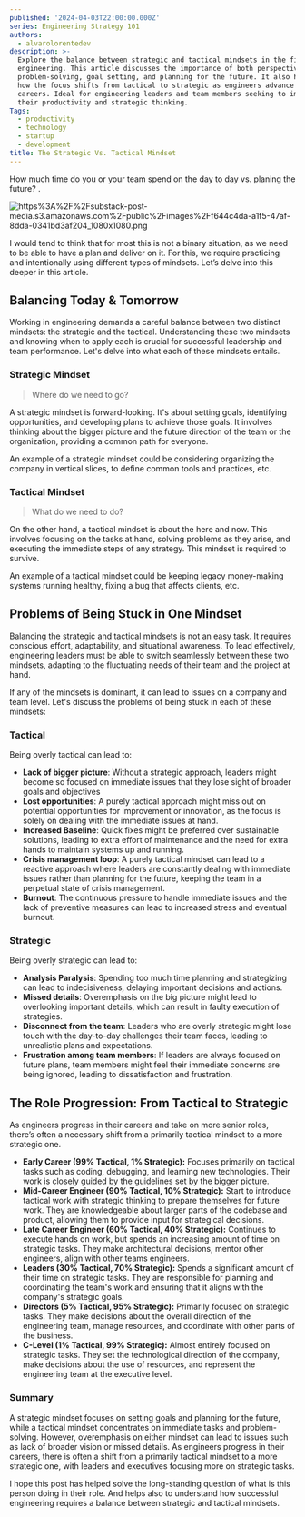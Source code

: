 ```yaml
---
published: '2024-04-03T22:00:00.000Z'
series: Engineering Strategy 101
authors:
  - alvarolorentedev
description: >-
  Explore the balance between strategic and tactical mindsets in the field of
  engineering. This article discusses the importance of both perspectives in
  problem-solving, goal setting, and planning for the future. It also highlights
  how the focus shifts from tactical to strategic as engineers advance in their
  careers. Ideal for engineering leaders and team members seeking to improve
  their productivity and strategic thinking.
Tags:
  - productivity
  - technology
  - startup
  - development
title: The Strategic Vs. Tactical Mindset
---
```


How much time do you or your team spend on the day to day vs. planing the future? .


![https%3A%2F%2Fsubstack-post-media.s3.amazonaws.com%2Fpublic%2Fimages%2Ff644c4da-a1f5-47af-8dda-0341bd3af204_1080x1080.png](https://substackcdn.com/image/fetch/w_1456,c_limit,f_auto,q_auto:good,fl_progressive:steep/https%3A%2F%2Fsubstack-post-media.s3.amazonaws.com%2Fpublic%2Fimages%2Ff644c4da-a1f5-47af-8dda-0341bd3af204_1080x1080.png)


I would tend to think that for most this is not a binary situation, as we need to be able to have a plan and deliver on it. For this, we require practicing and intentionally using different types of mindsets. Let’s delve into this deeper in this article.


## Balancing Today & Tomorrow


Working in engineering demands a careful balance between two distinct mindsets: the strategic and the tactical. Understanding these two mindsets and knowing when to apply each is crucial for successful leadership and team performance. Let's delve into what each of these mindsets entails.


### Strategic Mindset


> Where do we need to go?


A strategic mindset is forward-looking. It's about setting goals, identifying opportunities, and developing plans to achieve those goals. It involves thinking about the bigger picture and the future direction of the team or the organization, providing a common path for everyone.


An example of a strategic mindset could be considering organizing the company in vertical slices, to define common tools and practices, etc.


### Tactical Mindset


> What do we need to do?


On the other hand, a tactical mindset is about the here and now. This involves focusing on the tasks at hand, solving problems as they arise, and executing the immediate steps of any strategy. This mindset is required to survive.


An example of a tactical mindset could be keeping legacy money-making systems running healthy, fixing a bug that affects clients, etc.


## Problems of Being Stuck in One Mindset


Balancing the strategic and tactical mindsets is not an easy task. It requires conscious effort, adaptability, and situational awareness. To lead effectively, engineering leaders must be able to switch seamlessly between these two mindsets, adapting to the fluctuating needs of their team and the project at hand.


If any of the mindsets is dominant, it can lead to issues on a company and team level. Let's discuss the problems of being stuck in each of these mindsets:


### Tactical


Being overly tactical can lead to:

- **Lack of bigger picture**: Without a strategic approach, leaders might become so focused on immediate issues that they lose sight of broader goals and objectives
- **Lost opportunities**: A purely tactical approach might miss out on potential opportunities for improvement or innovation, as the focus is solely on dealing with the immediate issues at hand.
- **Increased Baseline**: Quick fixes might be preferred over sustainable solutions, leading to extra effort of maintenance and the need for extra hands to maintain systems up and running.
- **Crisis management loop**: A purely tactical mindset can lead to a reactive approach where leaders are constantly dealing with immediate issues rather than planning for the future, keeping the team in a perpetual state of crisis management.
- **Burnout**: The continuous pressure to handle immediate issues and the lack of preventive measures can lead to increased stress and eventual burnout.

### Strategic


Being overly strategic can lead to:

- **Analysis Paralysis**: Spending too much time planning and strategizing can lead to indecisiveness, delaying important decisions and actions.
- **Missed details**: Overemphasis on the big picture might lead to overlooking important details, which can result in faulty execution of strategies.
- **Disconnect from the team**: Leaders who are overly strategic might lose touch with the day-to-day challenges their team faces, leading to unrealistic plans and expectations.
- **Frustration among team members**: If leaders are always focused on future plans, team members might feel their immediate concerns are being ignored, leading to dissatisfaction and frustration.

## The Role Progression: From Tactical to Strategic


As engineers progress in their careers and take on more senior roles, there’s often a necessary shift from a primarily tactical mindset to a more strategic one.

- **Early Career (99% Tactical, 1% Strategic):** Focuses primarily on tactical tasks such as coding, debugging, and learning new technologies. Their work is closely guided by the guidelines set by the bigger picture.
- **Mid-Career Engineer (90% Tactical, 10% Strategic):** Start to introduce tactical work with strategic thinking to prepare themselves for future work. They are knowledgeable about larger parts of the codebase and product, allowing them to provide input for strategical decisions.
- **Late Career Engineer (60% Tactical, 40% Strategic):** Continues to execute hands on work, but spends an increasing amount of time on strategic tasks. They make architectural decisions, mentor other engineers, align with other teams engineers.
- **Leaders (30% Tactical, 70% Strategic):** Spends a significant amount of their time on strategic tasks. They are responsible for planning and coordinating the team's work and ensuring that it aligns with the company's strategic goals.
- **Directors (5% Tactical, 95% Strategic):** Primarily focused on strategic tasks. They make decisions about the overall direction of the engineering team, manage resources, and coordinate with other parts of the business.
- **C-Level (1% Tactical, 99% Strategic):** Almost entirely focused on strategic tasks. They set the technological direction of the company, make decisions about the use of resources, and represent the engineering team at the executive level.

### Summary


A strategic mindset focuses on setting goals and planning for the future, while a tactical mindset concentrates on immediate tasks and problem-solving. However, overemphasis on either mindset can lead to issues such as lack of broader vision or missed details. As engineers progress in their careers, there is often a shift from a primarily tactical mindset to a more strategic one, with leaders and executives focusing more on strategic tasks.


I hope this post has helped solve the long-standing question of what is this person doing in their role. And helps also to understand how successful engineering requires a balance between strategic and tactical mindsets.

